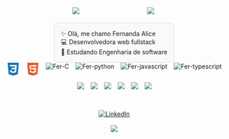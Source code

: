 <div align="center">
    <img src="https://i.pinimg.com/originals/19/8f/fb/198ffbfb445e8aeaf22ad6ca395b9c50.gif" style="max-width: 100%; height: auto;" align="right" width="35%" />
    <img src="https://readme-typing-svg.demolab.com?font=Inconsolata&weight=500&size=50&duration=4000&pause=300&color=A7A459&center=true&vCenter=true&multiline=true&repeat=false&random=false&width=1300&height=140&lines=Hello+hello;I'm+Ing%2C+a+tech+goblin+and+magical+girl+wannabe+%E2%9C%A9" style="max-width: 100%; height: auto;" width="55%" />
    <br><br>
    <div style="text-align: left; background-color: #f9f9f9; border: 1px solid #ddd; padding: 15px; border-radius: 8px; display: inline-block;">
        <p style="margin: 0;">
            ✨ Olá, me chamo Fernanda Alice<br>
            💻 Desenvolvedora web fullstack<br>
            📖 Estudando Engenharia de software
        </p>
    </div>
    <br>
    <div style="display: flex; flex-wrap: wrap; justify-content: center; gap: 15px;">
        <img alt="Fer-css" height="30" src="https://raw.githubusercontent.com/devicons/devicon/1119b9f84c0290e0f0b38982099a2bd027a48bf1/icons/css3/css3-plain.svg" />
        <img alt="Fer-html" height="30" src="https://raw.githubusercontent.com/devicons/devicon/1119b9f84c0290e0f0b38982099a2bd027a48bf1/icons/html5/html5-original.svg" />
        <img alt="Fer-C" height="30" src="https://cdn.jsdelivr.net/gh/devicons/devicon/icons/c/c-original.svg" />
        <img alt="Fer-python" height="30" src="https://cdn.jsdelivr.net/gh/devicons/devicon/icons/python/python-original.svg" />
        <img alt="Fer-javascript" height="30" src="https://cdn.jsdelivr.net/gh/devicons/devicon/icons/javascript/javascript-original.svg" />
        <img alt="Fer-typescript" height="30" src="https://upload.wikimedia.org/wikipedia/commons/thumb/4/4c/Typescript_logo_2020.svg/1024px-Typescript_logo_2020.svg.png" />
        <img height="30" src="https://cdn.jsdelivr.net/gh/devicons/devicon/icons/mysql/mysql-original.svg" />
        <img height="30" src="https://cdn.jsdelivr.net/gh/devicons/devicon/icons/react/react-original.svg" />
        <img height="30" src="https://cdn.jsdelivr.net/gh/devicons/devicon@latest/icons/nestjs/nestjs-original.svg" />
        <img height="30" src="https://cdn.jsdelivr.net/gh/devicons/devicon@latest/icons/nodejs/nodejs-original-wordmark.svg" />
        <img height="30" src="https://cdn.jsdelivr.net/gh/devicons/devicon@latest/icons/docker/docker-original.svg" />
        <img height="30" src="https://cdn.jsdelivr.net/gh/devicons/devicon@latest/icons/jest/jest-plain.svg" />
    </div>
    <br><br>
    <a href="http://linkedin.com/in/fernanda-alicee">
        <img alt="LinkedIn" src="https://img.shields.io/badge/linkedin-0a66c2" />
    </a>
    <br><br>
    <img src="https://i.pinimg.com/originals/fb/40/59/fb40597195231af1ca81354ce868aa5c.gif" style="max-width: 100%; height: auto;" height="70" />
    <br><br>
</div>
